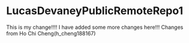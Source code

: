 # LucasDevaneyPublicRemoteRepo1

This is my change!!!!
I have added some more changes here!!!
Changes from Ho Chi Cheng(h_cheng188167)
